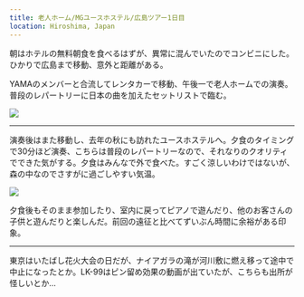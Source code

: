 ```yaml
---
title: 老人ホーム/MGユースホステル/広島ツアー1日目
location: Hiroshima, Japan
---
```


朝はホテルの無料朝食を食べるはずが、異常に混んでいたのでコンビニにした。ひかりで広島まで移動、意外と距離がある。

YAMAのメンバーと合流してレンタカーで移動、午後一で老人ホームでの演奏。普段のレパートリーに日本の曲を加えたセットリストで臨む。

![](https://photos.apkas.net/medium/202308/20230805-114932.webp)

---

演奏後はまた移動し、去年の秋にも訪れたユースホステルへ。夕食のタイミングで30分ほど演奏、こちらは普段のレパートリーなので、それなりのクオリティでできた気がする。夕食はみんなで外で食べた。すごく涼しいわけではないが、森の中なのでさすがに過ごしやすい気温。

![](https://photos.apkas.net/medium/202308/20230805-190620.webp)

夕食後もそのまま参加したり、室内に戻ってピアノで遊んだり、他のお客さんの子供と遊んだりと楽しんだ。前回の遠征と比べてずいぶん時間に余裕がある印象。

---

東京はいたばし花火大会の日だが、ナイアガラの滝が河川敷に燃え移って途中で中止になったとか。LK-99はピン留め効果の動画が出ていたが、こちらも出所が怪しいとか...
